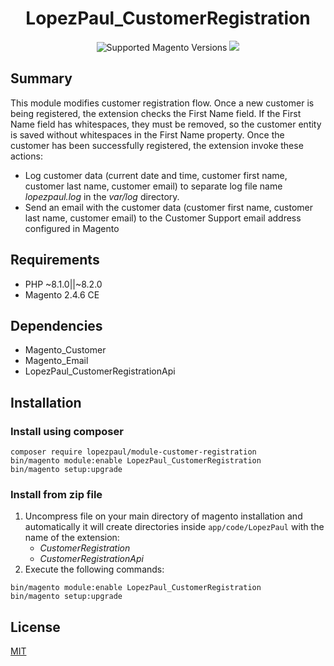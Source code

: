 <h1 align="center">LopezPaul_CustomerRegistration</h1> 
<div align="center">
    <img src="https://img.shields.io/badge/magento-2.4-brightgreen.svg?logo=magento&longCache=true&style=flat-square" alt="Supported Magento Versions" />
    <a href="https://opensource.org/licenses/MIT" target="_blank">
        <img src="https://img.shields.io/badge/license-MIT-blue.svg" />
    </a>
</div>

## Summary

This module modifies customer registration flow. Once a new customer is being registered, 
the extension checks the First Name field. If the First Name field has whitespaces, 
they must be removed, so the customer entity is saved without whitespaces in the First Name property. 
Once the customer has been successfully registered, the extension invoke these actions:
- Log customer data (current date and time, customer first name, customer last name, customer email)
to separate log file name _lopezpaul.log_ in the _var/log_ directory.
- Send an email with the customer data (customer first name, customer last name, 
customer email) to the Customer Support email address configured in Magento

## Requirements

- PHP ~8.1.0||~8.2.0
- Magento 2.4.6 CE

## Dependencies

- Magento_Customer
- Magento_Email
- LopezPaul_CustomerRegistrationApi


## Installation

### Install using composer 
```
composer require lopezpaul/module-customer-registration
bin/magento module:enable LopezPaul_CustomerRegistration
bin/magento setup:upgrade
```
### Install from zip file

1. Uncompress file on your main directory of magento installation and automatically it 
will create directories inside `app/code/LopezPaul` with the name of the extension:
   - *CustomerRegistration*
   - *CustomerRegistrationApi*
2. Execute the following commands:
```
bin/magento module:enable LopezPaul_CustomerRegistration
bin/magento setup:upgrade
```
## License

[MIT](https://opensource.org/licenses/MIT)
